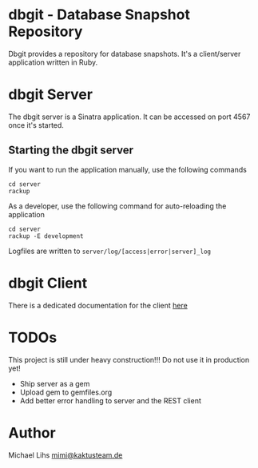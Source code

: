 dbgit - Database Snapshot Repository
====================================

Dbgit provides a repository for database snapshots. It's a client/server application written in Ruby.



dbgit Server
============

The dbgit server is a Sinatra application. It can be accessed on port 4567 once it's started.



Starting the dbgit server
-------------------------

If you want to run the application manually, use the following commands

    cd server
    rackup

As a developer, use the following command for auto-reloading the application

    cd server
    rackup -E development

Logfiles are written to `server/log/[access|error|server]_log`



dbgit Client
============

There is a dedicated documentation for the client [here](client/README.md)



TODOs
=====

This project is still under heavy construction!!! Do not use it in production yet!

* Ship server as a gem
* Upload gem to gemfiles.org
* Add better error handling to server and the REST client



Author
======

Michael Lihs <mimi@kaktusteam.de>

